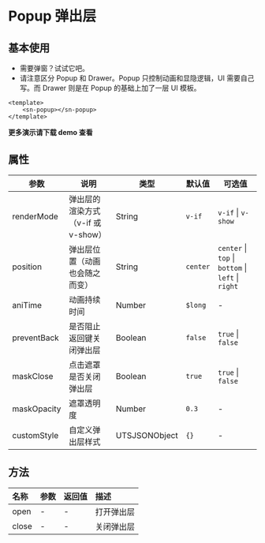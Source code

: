 # Popup 弹出层
## 基本使用
- 需要弹窗？试试它吧。
- 请注意区分 Popup 和 Drawer。Popup 只控制动画和显隐逻辑，UI 需要自己写。而 Drawer 则是在 Popup 的基础上加了一层 UI 模板。
```vue
<template>
	<sn-popup></sn-popup>
</template>
```
**更多演示请下载 demo 查看**
## 属性
| 参数        | 说明                               | 类型          | 默认值   | 可选值                                             |
| ----------- | ---------------------------------- | ------------- | -------- | -------------------------------------------------- |
| renderMode  | 弹出层的渲染方式（v-if 或 v-show） | String        | `v-if`   | `v-if` \| `v-show`                                 |
| position    | 弹出层位置（动画也会随之而变）     | String        | `center` | `center` \| `top` \| `bottom` \| `left` \| `right` |
| aniTime      | 动画持续时间                       | Number        | `$long`  | -                                                  |
| preventBack | 是否阻止返回键关闭弹出层           | Boolean       | `false`  | `true` \| `false`                                  |
| maskClose   | 点击遮罩是否关闭弹出层             | Boolean       | `true`   | `true` \| `false`                                  |
| maskOpacity | 遮罩透明度                         | Number        | `0.3`    | -                                                  |
| customStyle | 自定义弹出层样式                   | UTSJSONObject | `{}`     | -                                                  |
## 方法
| 名称  | 参数 | 返回值 | 描述       |
| :---- | :--- | :----- | :--------- |
| open  | -    | -      | 打开弹出层 |
| close | -    | -      | 关闭弹出层 |

<DemoPhone name="sn-popup" />
